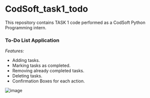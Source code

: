 # CodSoft_task1_todo
This repository contains TASK 1 code performed as a CodSoft Python Programming intern.

### To-Do List Application
*Features:*
- Adding tasks.
- Marking tasks as completed.
- Removing already completed tasks.
- Deleting tasks.
- Confirmation Boxes for each action.

![image](https://github.com/taradwivedi/CodSoft/assets/157028864/6c08678b-ba0e-4211-9bea-0c31877ba0e3)
